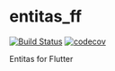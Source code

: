 # entitas_ff
[![Build Status](https://travis-ci.org/mzaks/entitas_ff.svg?branch=master)](https://travis-ci.org/mzaks/entitas_ff)  [![codecov](https://codecov.io/gh/mzaks/entitas_ff/branch/master/graph/badge.svg)](https://codecov.io/gh/mzaks/entitas_ff)

Entitas for Flutter
